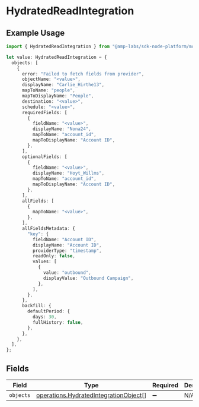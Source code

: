 # HydratedReadIntegration

## Example Usage

```typescript
import { HydratedReadIntegration } from "@amp-labs/sdk-node-platform/models/operations";

let value: HydratedReadIntegration = {
  objects: [
    {
      error: "Failed to fetch fields from provider",
      objectName: "<value>",
      displayName: "Carlie_Hirthe13",
      mapToName: "people",
      mapToDisplayName: "People",
      destination: "<value>",
      schedule: "<value>",
      requiredFields: [
        {
          fieldName: "<value>",
          displayName: "Nona24",
          mapToName: "account_id",
          mapToDisplayName: "Account ID",
        },
      ],
      optionalFields: [
        {
          fieldName: "<value>",
          displayName: "Hoyt_Willms",
          mapToName: "account_id",
          mapToDisplayName: "Account ID",
        },
      ],
      allFields: [
        {
          mapToName: "<value>",
        },
      ],
      allFieldsMetadata: {
        "key": {
          fieldName: "Account ID",
          displayName: "Account ID",
          providerType: "timestamp",
          readOnly: false,
          values: [
            {
              value: "outbound",
              displayValue: "Outbound Campaign",
            },
          ],
        },
      },
      backfill: {
        defaultPeriod: {
          days: 30,
          fullHistory: false,
        },
      },
    },
  ],
};
```

## Fields

| Field                                                                                          | Type                                                                                           | Required                                                                                       | Description                                                                                    |
| ---------------------------------------------------------------------------------------------- | ---------------------------------------------------------------------------------------------- | ---------------------------------------------------------------------------------------------- | ---------------------------------------------------------------------------------------------- |
| `objects`                                                                                      | [operations.HydratedIntegrationObject](../../models/operations/hydratedintegrationobject.md)[] | :heavy_minus_sign:                                                                             | N/A                                                                                            |